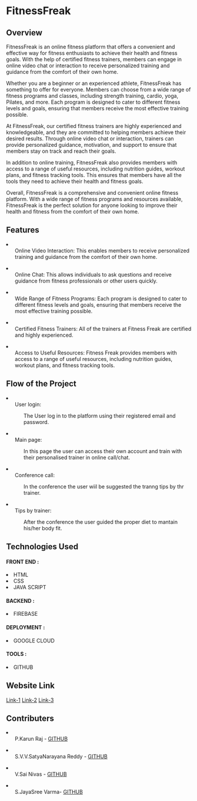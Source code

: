 # FitnessFreak

<h2>Overview</h2>
<p>FitnessFreak is an online fitness platform that offers a convenient and effective way for fitness enthusiasts to achieve their health and fitness goals. With the help of certified fitness trainers, members can engage in online video chat or interaction to receive personalized training and guidance from the comfort of their own home.

Whether you are a beginner or an experienced athlete, FitnessFreak has something to offer for everyone. Members can choose from a wide range of fitness programs and classes, including strength training, cardio, yoga, Pilates, and more. Each program is designed to cater to different fitness levels and goals, ensuring that members receive the most effective training possible.

At FitnessFreak, our certified fitness trainers are highly experienced and knowledgeable, and they are committed to helping members achieve their desired results. Through online video chat or interaction, trainers can provide personalized guidance, motivation, and support to ensure that members stay on track and reach their goals.

In addition to online training, FitnessFreak also provides members with access to a range of useful resources, including nutrition guides, workout plans, and fitness tracking tools. This ensures that members have all the tools they need to achieve their health and fitness goals.

Overall, FitnessFreak is a comprehensive and convenient online fitness platform. With a wide range of fitness programs and resources available, FitnessFreak is the perfect solution for anyone looking to improve their health and fitness from the comfort of their own home.</p>

<h2>Features</h2>
<li><ul> Online Video Interaction: This enables members to receive personalized training and guidance from the comfort of their own home.</ul></li>

<li><ul> Online Chat: This allows individuals to ask questions and receive guidance from fitness professionals or other users quickly.</ul></li>

<li><ul> Wide Range of Fitness Programs: Each program is designed to cater to different fitness levels and goals, ensuring that members receive the most effective training possible.</ul></li>

<li><ul> Certified Fitness Trainers: All of the trainers at Fitness Freak are certified and highly experienced.</ul></li>

<li><ul> Access to Useful Resources: Fitness Freak provides members with access to a range of useful resources, including nutrition guides, workout plans, and fitness tracking tools.</ul></li>

<h2>Flow of the Project</h2>


<li>
        <ul>
            User login:<ul>The User log in to the platform using their registered email and password.</ul>
        </ul>
    </li>
    <li><ul>Main page: <ul>In this page the user can access their own account and train with their personalised trainer in online call/chat.</ul></ul></li>
    <li><ul>Conference call: <ul>In the conference the user wiil be suggested the tranng tips by thr trainer. </ul></ul></li>
    <li><ul>Tips by trainer: <ul>After the conference the user guided the proper diet to mantain his/her body fit.</ul></ul></li>


<h2>Technologies Used</h2>
<h4>FRONT END :</h4>
<li>HTML</li>
<li>CSS</li>
<li>JAVA SCRIPT</li>
<h4>BACKEND :</h4>
<li>FIREBASE</li>
<h4>DEPLOYMENT :</h4>
<li>GOOGLE CLOUD</li>
<h4>TOOLS :</h4>
<li>GITHUB</li>

<h2>Website Link</h2>
<a href="https://fitness-freak-bice.vercel.app/">Link-1</a>
<a href="https://fitness-freak-sudheeerreddysabbella.vercel.app/">Link-2</a>
<a href="https://fitness-freak-git-main-sudheeerreddysabbella.vercel.app/">Link-3</a>

<h2>Contributers</h2>
  <li>
    <ul>P.Karun Raj - <a href="https://github.com/karunraj07">GITHUB</a></ul></li>
  <li>
    <ul>S.V.V.SatyaNarayana Reddy - <a href="https://github.com/sudheerreddysabbella">GITHUB</a></ul></li>
  <li>
    <ul>V.Sai Nivas - <a href="https://github.com/sainivasvinnakota">GITHUB</a></ul></li>
  <li>
    <ul>S.JayaSree Varma- <a href="https://github.com/Jayasreevarma">GITHUB</a></ul></li>

